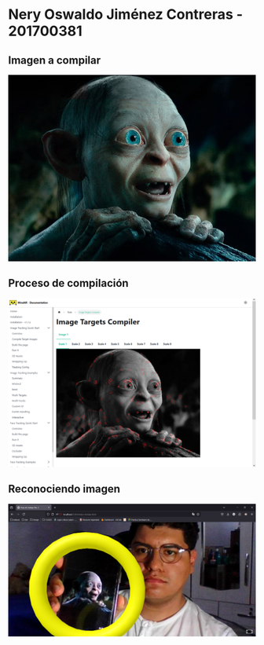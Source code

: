 # Nery Oswaldo Jiménez Contreras - 201700381

## Imagen a compilar
![imagen](./assets/smigol.jpg)

## Proceso de compilación
![compilando](./img/compilado.PNG)

## Reconociendo imagen
![escaneado](./img/escaneado.PNG)
